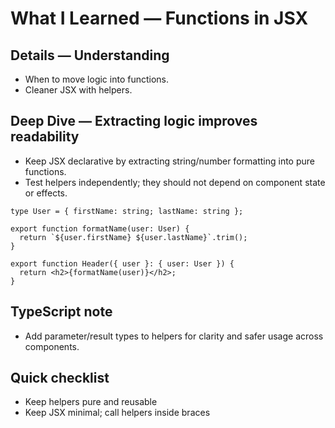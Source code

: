 # What I Learned — Functions in JSX


## Details — Understanding
- When to move logic into functions.
- Cleaner JSX with helpers.

## Deep Dive — Extracting logic improves readability
- Keep JSX declarative by extracting string/number formatting into pure functions.
- Test helpers independently; they should not depend on component state or effects.

```tsx
type User = { firstName: string; lastName: string };

export function formatName(user: User) {
  return `${user.firstName} ${user.lastName}`.trim();
}

export function Header({ user }: { user: User }) {
  return <h2>{formatName(user)}</h2>;
}
```

## TypeScript note
- Add parameter/result types to helpers for clarity and safer usage across components.

## Quick checklist
- Keep helpers pure and reusable
- Keep JSX minimal; call helpers inside braces